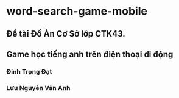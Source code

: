 # word-search-game-mobile
## Đề tài Đồ Án Cơ Sở lớp CTK43.
## Game học tiếng anh trên điện thoại di động
### Đinh Trọng Đạt
### Lưu Nguyễn Vân Anh
